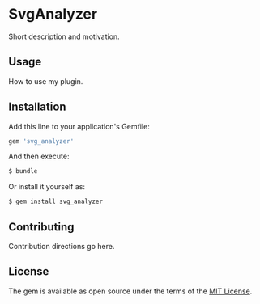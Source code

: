 # SvgAnalyzer
Short description and motivation.

## Usage
How to use my plugin.

## Installation
Add this line to your application's Gemfile:

```ruby
gem 'svg_analyzer'
```

And then execute:
```bash
$ bundle
```

Or install it yourself as:
```bash
$ gem install svg_analyzer
```

## Contributing
Contribution directions go here.

## License
The gem is available as open source under the terms of the [MIT License](https://opensource.org/licenses/MIT).
